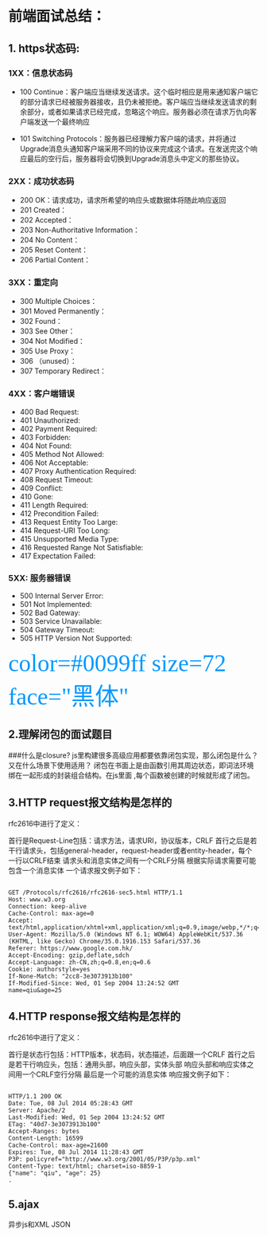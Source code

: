 # 前端面试总结：

## 1. https状态码:

### 1XX：信息状态码
- 100 Continue：客户端应当继续发送请求。这个临时相应是用来通知客户端它的部分请求已经被服务器接收，且仍未被拒绝。客户端应当继续发送请求的剩余部分，或者如果请求已经完成，忽略这个响应。服务器必须在请求万仇向客户端发送一个最终响应

- 101 Switching Protocols：服务器已经理解力客户端的请求，并将通过Upgrade消息头通知客户端采用不同的协议来完成这个请求。在发送完这个响应最后的空行后，服务器将会切换到Upgrade消息头中定义的那些协议。
### 2XX：成功状态码
- 200 OK：请求成功，请求所希望的响应头或数据体将随此响应返回
- 201 Created：
- 202 Accepted：
- 203 Non-Authoritative Information：
- 204 No Content：
- 205 Reset Content：
- 206 Partial Content：
### 3XX：重定向
- 300 Multiple Choices：
- 301 Moved Permanently：
- 302 Found：
- 303 See Other：
- 304 Not Modified：
- 305 Use Proxy：
- 306 （unused）：
- 307 Temporary Redirect：
### 4XX：客户端错误
- 400 Bad Request:
- 401 Unauthorized:
- 402 Payment Required:
- 403 Forbidden:
- 404 Not Found:
- 405 Method Not Allowed:
- 406 Not Acceptable:
- 407 Proxy Authentication Required:
- 408 Request Timeout:
- 409 Conflict:
- 410 Gone:
- 411 Length Required:
- 412 Precondition Failed:
- 413 Request Entity Too Large:
- 414 Request-URI Too Long:
- 415 Unsupported Media Type:
- 416 Requested Range Not Satisfiable:
- 417 Expectation Failed:
### 5XX: 服务器错误
- 500 Internal Server Error:
- 501 Not Implemented:
- 502 Bad Gateway:
- 503 Service Unavailable:
- 504 Gateway Timeout:
- 505 HTTP Version Not Supported:

<font color=#0099ff size=7 face="黑体">color=#0099ff size=72 face="黑体"</font>

## 2.理解闭包的面试题目

###什么是closure?
js里构建很多高级应用都要依靠闭包实现，那么闭包是什么？又在什么场景下使用适用？
闭包在书面上是由函数引用其周边状态，即词法环境绑在一起形成的封装组合结构。在js里面 ,每个函数被创建的时候就形成了闭包。

## 3.HTTP request报文结构是怎样的

 rfc2616中进行了定义：

首行是Request-Line包括：请求方法，请求URI，协议版本，CRLF
首行之后是若干行请求头，包括general-header，request-header或者entity-header，每个一行以CRLF结束
请求头和消息实体之间有一个CRLF分隔
根据实际请求需要可能包含一个消息实体 一个请求报文例子如下：


```

GET /Protocols/rfc2616/rfc2616-sec5.html HTTP/1.1
Host: www.w3.org
Connection: keep-alive
Cache-Control: max-age=0
Accept: text/html,application/xhtml+xml,application/xml;q=0.9,image/webp,*/*;q=0.8
User-Agent: Mozilla/5.0 (Windows NT 6.1; WOW64) AppleWebKit/537.36 (KHTML, like Gecko) Chrome/35.0.1916.153 Safari/537.36
Referer: https://www.google.com.hk/
Accept-Encoding: gzip,deflate,sdch
Accept-Language: zh-CN,zh;q=0.8,en;q=0.6
Cookie: authorstyle=yes
If-None-Match: "2cc8-3e3073913b100"
If-Modified-Since: Wed, 01 Sep 2004 13:24:52 GMT
name=qiu&age=25

```

## 4.HTTP response报文结构是怎样的

rfc2616中进行了定义：

首行是状态行包括：HTTP版本，状态码，状态描述，后面跟一个CRLF
首行之后是若干行响应头，包括：通用头部，响应头部，实体头部
响应头部和响应实体之间用一个CRLF空行分隔
最后是一个可能的消息实体 响应报文例子如下：

```

HTTP/1.1 200 OK
Date: Tue, 08 Jul 2014 05:28:43 GMT
Server: Apache/2
Last-Modified: Wed, 01 Sep 2004 13:24:52 GMT
ETag: "40d7-3e3073913b100"
Accept-Ranges: bytes
Content-Length: 16599
Cache-Control: max-age=21600
Expires: Tue, 08 Jul 2014 11:28:43 GMT
P3P: policyref="http://www.w3.org/2001/05/P3P/p3p.xml"
Content-Type: text/html; charset=iso-8859-1
{"name": "qiu", "age": 25}
.
```

##  5.ajax
异步js和XML
JSON
